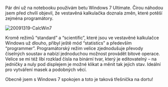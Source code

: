 <!-- dcterms:identifier = aspnetcz#224 -->
<!-- dcterms:title = Programátorská kalkulačka ve Windows 7 -->
<!-- dcterms:abstract = Pár dní už na notebooku používám betu Windows 7 Ultimate. Čirou náhodou jsem před chvílí objevil, že vestavěná kalkulačka doznala změn, které potěší zejména programátory. -->
<!-- np9:categoryId = 7 -->
<!-- x4w:category = Software -->
<!-- np9:authorId = 1 -->
<!-- np9:authorEmail = michal.valasek@altairis.cz -->
<!-- dcterms:creator = Michal Altair Valášek -->
<!-- dcterms:created = 2009-03-19T13:17:36.423+01:00 -->
<!-- dcterms:dateAccepted = 2009-03-19T13:17:36.423+01:00 -->

Pár dní už na notebooku používám betu Windows 7 Ultimate. Čirou náhodou jsem před chvílí objevil, že vestavěná kalkulačka doznala změn, které potěší zejména programátory.

![20091319-CalcWin7](http://www.aspnet.cz/Files/20090319-20091319-CalcWin7_3.png "20091319-CalcWin7") 

Kromě režimů “standard” a “scientific”, které jsou ve vestavěné kalkulačce Windows už dlouho, přibyl ještě mód “statistics” a především “programmer”. Programátorský režim velice zjednodušuje převody číselných soustav a nabízí jednoduchou možnost provádět bitové operace. Velice se mi též líbí rozklad čísla na binární tvar, který je editovatelný – na jedničky a nuly pod displejem je možné klikat a měnit tak jejich stav. Ideální pro vytváření masek a podobných věcí.

Obecně jsem s Windows 7 spokojen a toto je taková třešnička na dortu!